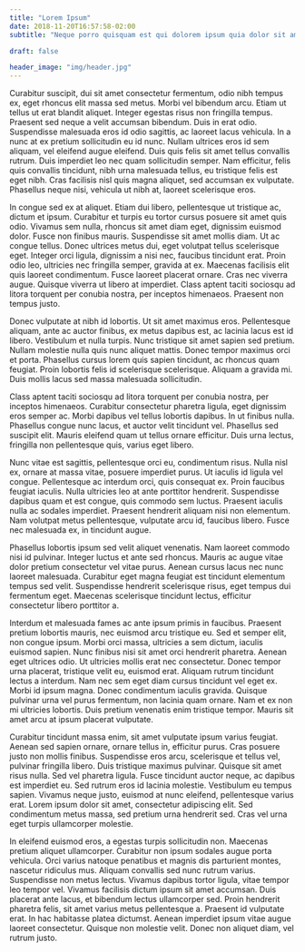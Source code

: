 ```yaml
---
title: "Lorem Ipsum"
date: 2018-11-20T16:57:58-02:00
subtitle: "Neque porro quisquam est qui dolorem ipsum quia dolor sit amet, consectetur, adipisci velit..."

draft: false

header_image: "img/header.jpg"
---
```




Curabitur suscipit, dui sit amet consectetur fermentum, odio nibh tempus ex, eget rhoncus elit massa sed metus. Morbi vel bibendum arcu. Etiam ut tellus ut erat blandit aliquet. Integer egestas risus non fringilla tempus. Praesent sed neque a velit accumsan bibendum. Duis in erat odio. Suspendisse malesuada eros id odio sagittis, ac laoreet lacus vehicula. In a nunc at ex pretium sollicitudin eu id nunc. Nullam ultrices eros id sem aliquam, vel eleifend augue eleifend. Duis quis felis sit amet tellus convallis rutrum. Duis imperdiet leo nec quam sollicitudin semper. Nam efficitur, felis quis convallis tincidunt, nibh urna malesuada tellus, eu tristique felis est eget nibh. Cras facilisis nisl quis magna aliquet, sed accumsan ex vulputate. Phasellus neque nisi, vehicula ut nibh at, laoreet scelerisque eros.

In congue sed ex at aliquet. Etiam dui libero, pellentesque ut tristique ac, dictum et ipsum. Curabitur et turpis eu tortor cursus posuere sit amet quis odio. Vivamus sem nulla, rhoncus sit amet diam eget, dignissim euismod dolor. Fusce non finibus mauris. Suspendisse sit amet mollis diam. Ut ac congue tellus. Donec ultrices metus dui, eget volutpat tellus scelerisque eget. Integer orci ligula, dignissim a nisi nec, faucibus tincidunt erat. Proin odio leo, ultricies nec fringilla semper, gravida at ex. Maecenas facilisis elit quis laoreet condimentum. Fusce laoreet placerat ornare. Cras nec viverra augue. Quisque viverra ut libero at imperdiet. Class aptent taciti sociosqu ad litora torquent per conubia nostra, per inceptos himenaeos. Praesent non tempus justo.

Donec vulputate at nibh id lobortis. Ut sit amet maximus eros. Pellentesque aliquam, ante ac auctor finibus, ex metus dapibus est, ac lacinia lacus est id libero. Vestibulum et nulla turpis. Nunc tristique sit amet sapien sed pretium. Nullam molestie nulla quis nunc aliquet mattis. Donec tempor maximus orci et porta. Phasellus cursus lorem quis sapien tincidunt, ac rhoncus quam feugiat. Proin lobortis felis id scelerisque scelerisque. Aliquam a gravida mi. Duis mollis lacus sed massa malesuada sollicitudin.

Class aptent taciti sociosqu ad litora torquent per conubia nostra, per inceptos himenaeos. Curabitur consectetur pharetra ligula, eget dignissim eros semper ac. Morbi dapibus vel tellus lobortis dapibus. In ut finibus nulla. Phasellus congue nunc lacus, et auctor velit tincidunt vel. Phasellus sed suscipit elit. Mauris eleifend quam ut tellus ornare efficitur. Duis urna lectus, fringilla non pellentesque quis, varius eget libero.

Nunc vitae est sagittis, pellentesque orci eu, condimentum risus. Nulla nisl ex, ornare at massa vitae, posuere imperdiet purus. Ut iaculis id ligula vel congue. Pellentesque ac interdum orci, quis consequat ex. Proin faucibus feugiat iaculis. Nulla ultricies leo at ante porttitor hendrerit. Suspendisse dapibus quam et est congue, quis commodo sem luctus. Praesent iaculis nulla ac sodales imperdiet. Praesent hendrerit aliquam nisi non elementum. Nam volutpat metus pellentesque, vulputate arcu id, faucibus libero. Fusce nec malesuada ex, in tincidunt augue.

Phasellus lobortis ipsum sed velit aliquet venenatis. Nam laoreet commodo nisi id pulvinar. Integer luctus et ante sed rhoncus. Mauris ac augue vitae dolor pretium consectetur vel vitae purus. Aenean cursus lacus nec nunc laoreet malesuada. Curabitur eget magna feugiat est tincidunt elementum tempus sed velit. Suspendisse hendrerit scelerisque risus, eget tempus dui fermentum eget. Maecenas scelerisque tincidunt lectus, efficitur consectetur libero porttitor a.

Interdum et malesuada fames ac ante ipsum primis in faucibus. Praesent pretium lobortis mauris, nec euismod arcu tristique eu. Sed et semper elit, non congue ipsum. Morbi orci massa, ultricies a sem dictum, iaculis euismod sapien. Nunc finibus nisi sit amet orci hendrerit pharetra. Aenean eget ultrices odio. Ut ultricies mollis erat nec consectetur. Donec tempor urna placerat, tristique velit eu, euismod erat. Aliquam rutrum tincidunt lectus a interdum. Nam nec sem eget diam cursus tincidunt vel eget ex. Morbi id ipsum magna. Donec condimentum iaculis gravida. Quisque pulvinar urna vel purus fermentum, non lacinia quam ornare. Nam et ex non mi ultricies lobortis. Duis pretium venenatis enim tristique tempor. Mauris sit amet arcu at ipsum placerat vulputate.

Curabitur tincidunt massa enim, sit amet vulputate ipsum varius feugiat. Aenean sed sapien ornare, ornare tellus in, efficitur purus. Cras posuere justo non mollis finibus. Suspendisse eros arcu, scelerisque et tellus vel, pulvinar fringilla libero. Duis tristique maximus pulvinar. Quisque sit amet risus nulla. Sed vel pharetra ligula. Fusce tincidunt auctor neque, ac dapibus est imperdiet eu. Sed rutrum eros id lacinia molestie. Vestibulum eu tempus sapien. Vivamus neque justo, euismod at nunc eleifend, pellentesque varius erat. Lorem ipsum dolor sit amet, consectetur adipiscing elit. Sed condimentum metus massa, sed pretium urna hendrerit sed. Cras vel urna eget turpis ullamcorper molestie.

In eleifend euismod eros, a egestas turpis sollicitudin non. Maecenas pretium aliquet ullamcorper. Curabitur non ipsum sodales augue porta vehicula. Orci varius natoque penatibus et magnis dis parturient montes, nascetur ridiculus mus. Aliquam convallis sed nunc rutrum varius. Suspendisse non metus lectus. Vivamus dapibus tortor ligula, vitae tempor leo tempor vel. Vivamus facilisis dictum ipsum sit amet accumsan. Duis placerat ante lacus, et bibendum lectus ullamcorper sed. Proin hendrerit pharetra felis, sit amet varius metus pellentesque a. Praesent id vulputate erat. In hac habitasse platea dictumst. Aenean imperdiet ipsum vitae augue laoreet consectetur. Quisque non molestie velit. Donec non aliquet diam, vel rutrum justo. 